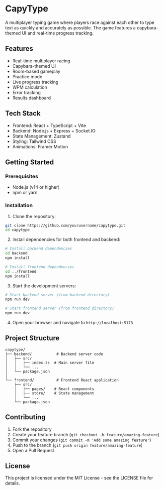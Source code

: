 # CapyType

A multiplayer typing game where players race against each other to type text as quickly and accurately as possible. The game features a capybara-themed UI and real-time progress tracking.

## Features

- Real-time multiplayer racing
- Capybara-themed UI
- Room-based gameplay
- Practice mode
- Live progress tracking
- WPM calculation
- Error tracking
- Results dashboard

## Tech Stack

- Frontend: React + TypeScript + Vite
- Backend: Node.js + Express + Socket.IO
- State Management: Zustand
- Styling: Tailwind CSS
- Animations: Framer Motion

## Getting Started

### Prerequisites

- Node.js (v14 or higher)
- npm or yarn

### Installation

1. Clone the repository:
```bash
git clone https://github.com/yourusername/capytype.git
cd capytype
```

2. Install dependencies for both frontend and backend:
```bash
# Install backend dependencies
cd backend
npm install

# Install frontend dependencies
cd ../frontend
npm install
```

3. Start the development servers:
```bash
# Start backend server (from backend directory)
npm run dev

# Start frontend server (from frontend directory)
npm run dev
```

4. Open your browser and navigate to `http://localhost:5173`

## Project Structure

```
capytype/
├── backend/           # Backend server code
│   ├── src/
│   │   ├── index.ts  # Main server file
│   │   └── ...
│   └── package.json
│
└── frontend/          # Frontend React application
    ├── src/
    │   ├── pages/    # React components
    │   ├── store/    # State management
    │   └── ...
    └── package.json
```

## Contributing

1. Fork the repository
2. Create your feature branch (`git checkout -b feature/amazing-feature`)
3. Commit your changes (`git commit -m 'Add some amazing feature'`)
4. Push to the branch (`git push origin feature/amazing-feature`)
5. Open a Pull Request

## License

This project is licensed under the MIT License - see the LICENSE file for details. 